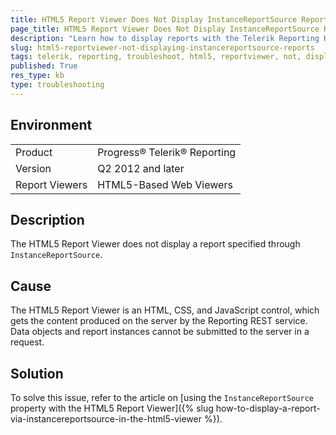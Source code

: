 ```yaml
---
title: HTML5 Report Viewer Does Not Display InstanceReportSource Reports
page_title: HTML5 Report Viewer Does Not Display InstanceReportSource Reports
description: "Learn how to display reports with the Telerik Reporting HTML5 ReportViewer specified with the InstanceReportSource."
slug: html5-reportviewer-not-displaying-instancereportsource-reports
tags: telerik, reporting, troubleshoot, html5, reportviewer, not, displaying, instacereportsource, reports
published: True
res_type: kb
type: troubleshooting
---
```


## Environment

<table>
	<tbody>
		<tr>
			<td>Product</td>
			<td>Progress® Telerik® Reporting</td>
		</tr>
		<tr>
			<td>Version</td>
			<td>Q2 2012 and later</td>
		</tr>
    <tr>
			<td>Report Viewers</td>
			<td>HTML5-Based Web Viewers</td>
		</tr>
	</tbody>
</table>

## Description

The HTML5 Report Viewer does not display a report specified through `InstanceReportSource`.

## Cause

The HTML5 Report Viewer is an HTML, CSS, and JavaScript control, which gets the content produced on the server by the Reporting REST service. Data objects and report instances cannot be submitted to the server in a request.

## Solution  

To solve this issue, refer to the article on [using the `InstanceReportSource` property with the HTML5 Report Viewer]({% slug how-to-display-a-report-via-instancereportsource-in-the-html5-viewer %}).
